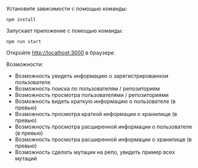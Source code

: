 Установите зависимости с помощью команды:

 `npm install`
 
Запускает приложение c помощью команды:

`npm run start`

Откройте [http://localhost:3000](http://localhost:3000) в браузере.

Возможности:

- Возможность увидеть информацию о зарегистрированном пользователе
- Возможность поиска по пользователям / репозиториям
- Возможность просмотра пользователями / репозиториями
- Возможность видеть краткую информацию о пользователе (в превью)
- Возможность просмотра краткой информации о хранилище (в превью)
- Возможность просмотра расширенной информации о пользователе (в превью)
- Возможность просмотра расширенной информации о хранилище (в превью)
- Возможность сделать мутации на репо, увидеть пример всех мутаций


